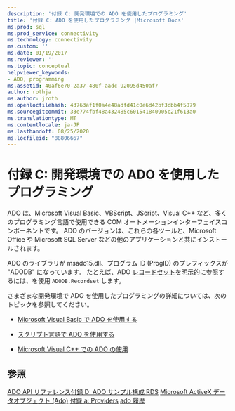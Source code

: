 ```yaml
---
description: '付録 C: 開発環境での ADO を使用したプログラミング'
title: '付録 C: ADO を使用したプログラミング |Microsoft Docs'
ms.prod: sql
ms.prod_service: connectivity
ms.technology: connectivity
ms.custom: ''
ms.date: 01/19/2017
ms.reviewer: ''
ms.topic: conceptual
helpviewer_keywords:
- ADO, programming
ms.assetid: 40af6e70-2a37-480f-aadc-92095d450af7
author: rothja
ms.author: jroth
ms.openlocfilehash: 43763af1f0a4e48adfd41c0e6d42bf3cbb4f5879
ms.sourcegitcommit: 33e774fbf48a432485c601541840905c21f613a0
ms.translationtype: MT
ms.contentlocale: ja-JP
ms.lasthandoff: 08/25/2020
ms.locfileid: "88806667"
---
```

# <a name="appendix-c-programming-with-ado-in-development-environments"></a>付録 C: 開発環境での ADO を使用したプログラミング
ADO は、Microsoft Visual Basic、VBScript、JScript、Visual C++ など、多くのプログラミング言語で使用できる COM オートメーションインターフェイスコンポーネントです。 ADO のバージョンは、これらの各ツールと、Microsoft Office や Microsoft SQL Server などの他のアプリケーションと共にインストールされます。

 ADO のライブラリが msado15.dll、プログラム ID (ProgID) のプレフィックスが "ADODB" になっています。 たとえば、ADO [レコードセット](../../reference/ado-api/recordset-object-ado.md)を明示的に参照するには、を使用 `ADODB.Recordset` します。

 さまざまな開発環境で ADO を使用したプログラミングの詳細については、次のトピックを参照してください。

-   [Microsoft Visual Basic で ADO を使用する](./using-ado-with-microsoft-visual-basic.md)

-   [スクリプト言語で ADO を使用する](./using-ado-with-scripting-languages.md)

-   [Microsoft Visual C++ での ADO の使用](./using-ado-with-microsoft-visual-c.md)

## <a name="see-also"></a>参照
 [ADO API リファレンス](../../reference/ado-api/ado-api-reference.md)[付録 D: ADO サンプル](./appendix-d-ado-samples.md)[構成 RDS](../remote-data-service/configuring-rds.md) [Microsoft ActiveX データオブジェクト (Ado)](../../microsoft-activex-data-objects-ado.md) [付録 a: Providers](./appendix-a-providers.md) [ado 履歴](../ado-history.md)